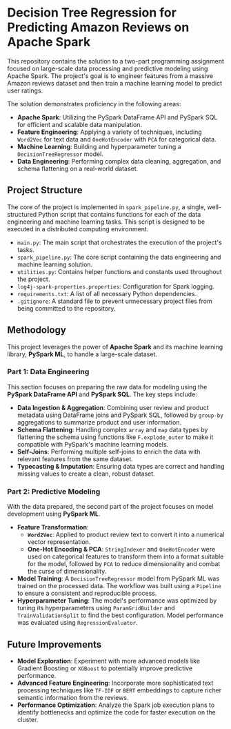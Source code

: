 # Decision Tree Regression for Predicting Amazon Reviews on Apache Spark

This repository contains the solution to a two-part programming assignment focused on large-scale data processing and predictive modeling using Apache Spark. The project's goal is to engineer features from a massive Amazon reviews dataset and then train a machine learning model to predict user ratings.

The solution demonstrates proficiency in the following areas:

* **Apache Spark**: Utilizing the PySpark DataFrame API and PySpark SQL for efficient and scalable data manipulation.
* **Feature Engineering**: Applying a variety of techniques, including `Word2Vec` for text data and `OneHotEncoder` with `PCA` for categorical data.
* **Machine Learning**: Building and hyperparameter tuning a `DecisionTreeRegressor` model.
* **Data Engineering**: Performing complex data cleaning, aggregation, and schema flattening on a real-world dataset.

## Project Structure

The core of the project is implemented in `spark_pipeline.py`, a single, well-structured Python script that contains functions for each of the data engineering and machine learning tasks. This script is designed to be executed in a distributed computing environment.

* `main.py`: The main script that orchestrates the execution of the project's tasks.
* `spark_pipeline.py`: The core script containing the data engineering and machine learning solution.
* `utilities.py`: Contains helper functions and constants used throughout the project.
* `log4j-spark-properties.properties`: Configuration for Spark logging.
* `requirements.txt`: A list of all necessary Python dependencies.
* `.gitignore`: A standard file to prevent unnecessary project files from being committed to the repository.

## Methodology

This project leverages the power of **Apache Spark** and its machine learning library, **PySpark ML**, to handle a large-scale dataset.

### Part 1: Data Engineering

This section focuses on preparing the raw data for modeling using the **PySpark DataFrame API** and **PySpark SQL**. The key steps include:

* **Data Ingestion & Aggregation**: Combining user review and product metadata using DataFrame joins and PySpark SQL, followed by `group-by` aggregations to summarize product and user information.
* **Schema Flattening**: Handling complex `array` and `map` data types by flattening the schema using functions like `F.explode_outer` to make it compatible with PySpark's machine learning models.
* **Self-Joins**: Performing multiple self-joins to enrich the data with relevant features from the same dataset.
* **Typecasting & Imputation**: Ensuring data types are correct and handling missing values to create a clean, robust dataset.

### Part 2: Predictive Modeling

With the data prepared, the second part of the project focuses on model development using **PySpark ML**.

* **Feature Transformation**:
    * **`Word2Vec`**: Applied to product review text to convert it into a numerical vector representation.
    * **One-Hot Encoding & PCA**: `StringIndexer` and `OneHotEncoder` were used on categorical features to transform them into a format suitable for the model, followed by `PCA` to reduce dimensionality and combat the curse of dimensionality.
* **Model Training**: A `DecisionTreeRegressor` model from PySpark ML was trained on the processed data. The workflow was built using a `Pipeline` to ensure a consistent and reproducible process.
* **Hyperparameter Tuning**: The model's performance was optimized by tuning its hyperparameters using `ParamGridBuilder` and `TrainValidationSplit` to find the best configuration. Model performance was evaluated using `RegressionEvaluator`.


## Future Improvements

* **Model Exploration**: Experiment with more advanced models like Gradient Boosting or `XGBoost` to potentially improve predictive performance.
* **Advanced Feature Engineering**: Incorporate more sophisticated text processing techniques like `TF-IDF` or `BERT` embeddings to capture richer semantic information from the reviews.
* **Performance Optimization**: Analyze the Spark job execution plans to identify bottlenecks and optimize the code for faster execution on the cluster.
